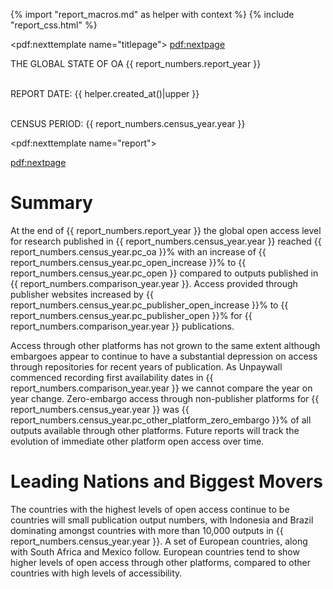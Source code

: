 {% import "report_macros.md" as helper with context %}
{% include "report_css.html" %}

<!-- Title Page -->
<pdf:nexttemplate name="titlepage">
<pdf:nextpage>

<p class="subtitle">THE GLOBAL STATE OF OA {{ report_numbers.report_year }}</p>
<p class="titlemeta"><br>REPORT DATE: {{ helper.created_at()|upper }}</p>
<p class="titlemeta"><br>CENSUS PERIOD: {{ report_numbers.census_year.year }}</p>


<!-- switch page templates -->
<pdf:nexttemplate name="report">

<pdf:nextpage>

# Summary

At the end of {{ report_numbers.report_year }} the global open access level for research published in 
{{ report_numbers.census_year.year }} reached {{ report_numbers.census_year.pc_oa }}% with an increase of 
{{ report_numbers.census_year.pc_open_increase }}% to {{ report_numbers.census_year.pc_open }} compared to 
outputs published in {{ report_numbers.comparison_year.year }}. Access provided through publisher websites
increased by {{ report_numbers.census_year.pc_publisher_open_increase }}% to 
{{ report_numbers.census_year.pc_publisher_open }}% for {{ report_numbers.comparison_year.year }} publications.

Access through other platforms has not grown to the same extent although embargoes appear to continue to 
have a substantial depression on access through repositories for recent years of publication. As Unpaywall 
commenced recording first availability dates in {{ report_numbers.comparison_year.year }} we cannot compare 
the year on year change. Zero-embargo access through non-publisher platforms for {{ report_numbers.census_year.year }} 
was {{ report_numbers.census_year.pc_other_platform_zero_embargo }}% of all outputs available through other platforms. 
Future reports will track the evolution of immediate other platform open access over time.

# Leading Nations and Biggest Movers

The countries with the highest levels of open access continue to be countries will small publication output numbers, 
with Indonesia and Brazil dominating amongst countries with more than 10,000 outputs in 
{{ report_numbers.census_year.year }}. A set of European countries, along with South Africa and Mexico follow. 
European countries tend to show higher levels of open access through other platforms, compared to other countries
with high levels of accessibility.



